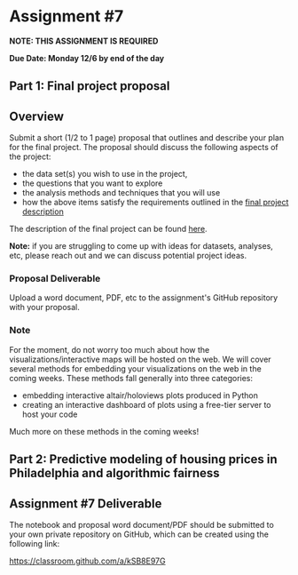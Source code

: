 # Assignment #7

**NOTE: THIS ASSIGNMENT IS REQUIRED**

**Due Date: Monday 12/6 by end of the day**

## Part 1: Final project proposal

## Overview

Submit a short (1/2 to 1 page) proposal that outlines and describe your plan for the final project. The proposal should discuss the following aspects of the project:

- the data set(s) you wish to use in the project,
- the questions that you want to explore
- the analysis methods and techniques that you will use
- how the above items satisfy the requirements outlined in the [final project description](https://github.com/MUSA-550-Fall-2021/final-project)

The description of the final project can be found [here](https://github.com/MUSA-550-Fall-2021/final-project).

**Note:** if you are struggling to come up with ideas for datasets, analyses, etc, please reach out and we can discuss potential project ideas.

### Proposal Deliverable

Upload a word document, PDF, etc to the assignment's GitHub repository with your proposal.

### Note

For the moment, do not worry too much about how the visualizations/interactive maps will be hosted on the web. We will cover several methods for embedding your visualizations on the web in the coming weeks. These methods fall generally into three categories:

- embedding interactive altair/holoviews plots produced in Python
- creating an interactive dashboard of plots using a free-tier server to host your code

Much more on these methods in the coming weeks!

## Part 2: Predictive modeling of housing prices in Philadelphia and algorithmic fairness

## Assignment #7 Deliverable

The notebook and proposal word document/PDF should be submitted to your own private repository on GitHub, which can be created using the following link:

https://classroom.github.com/a/kSB8E97G